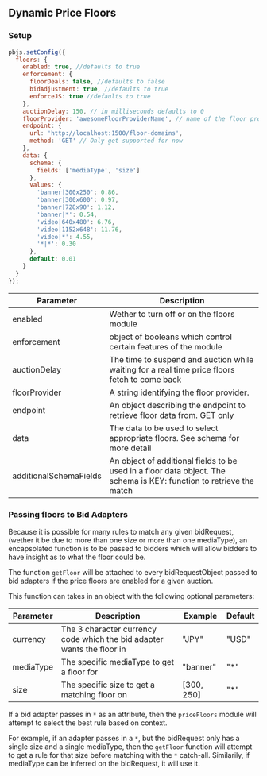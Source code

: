 ## Dynamic Price Floors

### Setup
```javascript
pbjs.setConfig({
  floors: {
    enabled: true, //defaults to true
    enforcement: {
      floorDeals: false, //defaults to false
      bidAdjustment: true, //defaults to true
      enforceJS: true //defaults to true
    },
    auctionDelay: 150, // in milliseconds defaults to 0
    floorProvider: 'awesomeFloorProviderName', // name of the floor provider (optional)
    endpoint: {
      url: 'http://localhost:1500/floor-domains',
      method: 'GET' // Only get supported for now
    },
    data: {
      schema: {
        fields: ['mediaType', 'size']
      },
      values: {
        'banner|300x250': 0.86,
        'banner|300x600': 0.97,
        'banner|728x90': 1.12,
        'banner|*': 0.54,
        'video|640x480': 6.76,
        'video|1152x648': 11.76,
        'video|*': 4.55,
        '*|*': 0.30
      },
      default: 0.01
    }
  }
});
```

| Parameter              | Description                                                                                                         |
|------------------------|---------------------------------------------------------------------------------------------------------------------|
| enabled                | Wether to turn off or on the floors module                                                                          |
| enforcement            | object of booleans which control certain features of the module                                                     |
| auctionDelay           | The time to suspend and auction while waiting for a real time price floors fetch to come back                       |
| floorProvider          | A string identifying the floor provider.|
| endpoint               | An object describing the endpoint to retrieve floor data from. GET only                                             |
| data                   | The data to be used to select appropriate floors. See schema for more detail                                        |
| additionalSchemaFields | An object of additional fields to be used in a floor data object. The schema is KEY: function to retrieve the match |

### Passing floors to Bid Adapters
Because it is possible for many rules to match any given bidRequest, (wether it be due to more than one size or more than one mediaType), an encapsolated function is to be passed to bidders which will allow bidders to have insight as to what the floor could be.

The function `getFloor` will be attached to every bidRequestObject passed to bid adapters if the price floors are enabled for a given auction.

This function can takes in an object with the following optional parameters:

| Parameter | Description                                                            | Example    | Default |
|-----------|------------------------------------------------------------------------|------------|---------|
| currency  | The 3 character currency code which the bid adapter wants the floor in | "JPY"      | "USD"   |
| mediaType | The specific mediaType to get a floor for                              | "banner"   | "*"     |
| size      | The specific size to get a matching floor on                           | [300, 250] | "*"     |

If a bid adapter passes in `*` as an attribute, then the `priceFloors` module will attempt to select the best rule based on context.

For example, if an adapter passes in a `*`, but the bidRequest only has a single size and a single mediaType, then the `getFloor` function will attempt to get a rule for that size before matching with the `*` catch-all. Similarily, if mediaType can be inferred on the bidRequest, it will use it.
